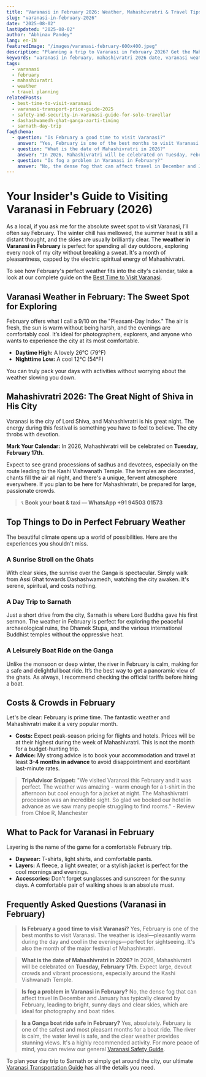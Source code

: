 ```yaml
---
title: "Varanasi in February 2026: Weather, Mahashivratri & Travel Tips"
slug: "varanasi-in-february-2026"
date: "2025-08-02"
lastUpdated: "2025-08-02"
author: "Abhinav Pandey"
lang: en-IN
featuredImage: "/images/varanasi-february-600x400.jpeg"
description: "Planning a trip to Varanasi in February 2026? Get the Mahashivratri date, weather info, what to wear, and expert tips for the best experience."
keywords: "varanasi in february, mahashivratri 2026 date, varanasi weather february, what to wear in varanasi in february, things to do in varanasi in february, is february good time to visit varanasi"
tags:
  - varanasi
  - february
  - mahashivratri
  - weather
  - travel planning
relatedPosts:
  - best-time-to-visit-varanasi
  - varanasi-transport-price-guide-2025
  - safety-and-security-in-varanasi-guide-for-solo-travellar
  - dashashwamedh-ghat-ganga-aarti-timing
  - sarnath-day-trip
faqSchema:
  - question: "Is February a good time to visit Varanasi?"
    answer: "Yes, February is one of the best months to visit Varanasi. The weather is ideal—pleasantly warm during the day and cool in the evenings—perfect for sightseeing. It's also the month of the major festival of Mahashivratri."
  - question: "What is the date of Mahashivratri in 2026?"
    answer: "In 2026, Mahashivratri will be celebrated on Tuesday, February 17th. Expect large, devout crowds and vibrant processions, especially around the Kashi Vishwanath Temple."
  - question: "Is fog a problem in Varanasi in February?"
    answer: "No, the dense fog that can affect travel in December and January has typically cleared by February, leading to bright, sunny days and clear skies, which are ideal for photography and boat rides."
---
```


# Your Insider's Guide to Visiting Varanasi in February (2026)

As a local, if you ask me for the absolute sweet spot to visit Varanasi, I’ll often say February. The winter chill has mellowed, the summer heat is still a distant thought, and the skies are usually brilliantly clear. The **weather in Varanasi in February** is perfect for spending all day outdoors, exploring every nook of my city without breaking a sweat. It's a month of pleasantness, capped by the electric spiritual energy of Mahashivratri.

To see how February's perfect weather fits into the city's calendar, take a look at our complete guide on the [Best Time to Visit Varanasi](/en/best-time-to-visit-varanasi).

## Varanasi Weather in February: The Sweet Spot for Exploring

February offers what I call a 9/10 on the "Pleasant-Day Index." The air is fresh, the sun is warm without being harsh, and the evenings are comfortably cool. It’s ideal for photographers, explorers, and anyone who wants to experience the city at its most comfortable.

*   **Daytime High:** A lovely 26°C (79°F)
*   **Nighttime Low:** A cool 12°C (54°F)

You can truly pack your days with activities without worrying about the weather slowing you down.

## Mahashivratri 2026: The Great Night of Shiva in His City

Varanasi is the city of Lord Shiva, and Mahashivratri is his great night. The energy during this festival is something you have to feel to believe. The city throbs with devotion.

**Mark Your Calendar:** In 2026, Mahashivratri will be celebrated on **Tuesday, February 17th**.

Expect to see grand processions of sadhus and devotees, especially on the route leading to the Kashi Vishwanath Temple. The temples are decorated, chants fill the air all night, and there's a unique, fervent atmosphere everywhere. If you plan to be here for Mahashivratri, be prepared for large, passionate crowds.

> 📞 **Book your boat & taxi — WhatsApp +91 94503 01573**

## Top Things to Do in Perfect February Weather

The beautiful climate opens up a world of possibilities. Here are the experiences you shouldn't miss.

### A Sunrise Stroll on the Ghats
With clear skies, the sunrise over the Ganga is spectacular. Simply walk from Assi Ghat towards Dashashwamedh, watching the city awaken. It's serene, spiritual, and costs nothing.

### A Day Trip to Sarnath
Just a short drive from the city, Sarnath is where Lord Buddha gave his first sermon. The weather in February is perfect for exploring the peaceful archaeological ruins, the Dhamek Stupa, and the various international Buddhist temples without the oppressive heat.

### A Leisurely Boat Ride on the Ganga
Unlike the monsoon or deep winter, the river in February is calm, making for a safe and delightful boat ride. It’s the best way to get a panoramic view of the ghats. As always, I recommend checking the official tariffs before hiring a boat.

## Costs & Crowds in February

Let's be clear: February is prime time. The fantastic weather and Mahashivratri make it a very popular month.

*   **Costs:** Expect peak-season pricing for flights and hotels. Prices will be at their highest during the week of Mahashivratri. This is not the month for a budget-hunting trip.
*   **Advice:** My strong advice is to book your accommodation and travel at least **3-4 months in advance** to avoid disappointment and exorbitant last-minute rates.

> **TripAdvisor Snippet:**
> "We visited Varanasi this February and it was perfect. The weather was amazing - warm enough for a t-shirt in the afternoon but cool enough for a jacket at night. The Mahashivratri procession was an incredible sight. So glad we booked our hotel in advance as we saw many people struggling to find rooms." - Review from Chloe R, Manchester

## What to Pack for Varanasi in February

Layering is the name of the game for a comfortable February trip.

*   **Daywear:** T-shirts, light shirts, and comfortable pants.
*   **Layers:** A fleece, a light sweater, or a stylish jacket is perfect for the cool mornings and evenings.
*   **Accessories:** Don't forget sunglasses and sunscreen for the sunny days. A comfortable pair of walking shoes is an absolute must.

## Frequently Asked Questions (Varanasi in February)

> **Is February a good time to visit Varanasi?**
> Yes, February is one of the best months to visit Varanasi. The weather is ideal—pleasantly warm during the day and cool in the evenings—perfect for sightseeing. It's also the month of the major festival of Mahashivratri.

> **What is the date of Mahashivratri in 2026?**
> In 2026, Mahashivratri will be celebrated on **Tuesday, February 17th**. Expect large, devout crowds and vibrant processions, especially around the Kashi Vishwanath Temple.

> **Is fog a problem in Varanasi in February?**
> No, the dense fog that can affect travel in December and January has typically cleared by February, leading to bright, sunny days and clear skies, which are ideal for photography and boat rides.

> **Is a Ganga boat ride safe in February?**
> Yes, absolutely. February is one of the safest and most pleasant months for a boat ride. The river is calm, the water level is safe, and the clear weather provides stunning views. It's a highly recommended activity. For more peace of mind, you can review our general [Varanasi Safety Guide](/en/safety-and-security-in-varanasi-guide-for-solo-travellar).

To plan your day trip to Sarnath or simply get around the city, our ultimate [Varanasi Transportation Guide](/en/varanasi-transport-price-guide-2025) has all the details you need.
